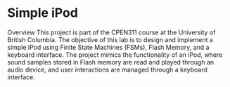 # Simple iPod
Overview
This project is part of the CPEN311 course at the University of British Columbia. The objective of this lab is to design and implement a simple iPod using Finite State Machines (FSMs), Flash Memory, and a keyboard interface. The project mimics the functionality of an iPod, where sound samples stored in Flash memory are read and played through an audio device, and user interactions are managed through a keyboard interface.
